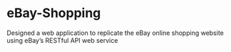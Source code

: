 # eBay-Shopping
Designed a web application to replicate the eBay online shopping website using eBay’s RESTful API web service
